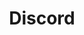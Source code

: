 ---
type: framework
cloudinary_convert: false
published: published
slug: discord
title: Discord
start: January 01, 2000
---